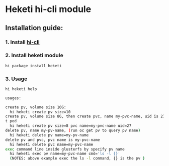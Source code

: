 # Heketi hi-cli module

## Installation guide:

### 1. Install [hi-cli](https://github.com/hi-cli/hi-cli)

### 2. Install heketi module

```bash
hi package install heketi
```

### 3. Usage

```bash
hi heketi help

usages:

create pv, volume size 10G:
  hi heketi create pv size=10
create pv, volume size 8G, then create pvc, name my-pvc-name, uid is 27, the uid is the user id of targe
t pod
  hi heketi create pv size=8 pvc name=my-pvc-name uid=27
delete pv, name my-pv-name, (run oc get pv to query pv name)
  hi heketi delete pv name=my-pv-name
delete pv and pvc, pvc name is my-pvc-name
  hi heketi delete pvc name=my-pvc-name
exec command line inside glusterfs by specify pv name
  hi heketi exec pv name=my-pvc-name cmd='ls -l {}'
  (NOTES: above example exec the ls -l command, {} is the pv )

```